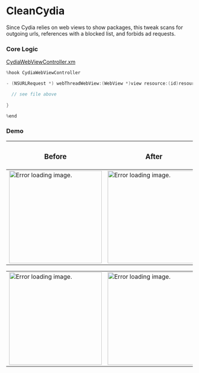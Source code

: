 # CleanCydia
Since Cydia relies on web views to show packages, this tweak scans for outgoing urls, references with a blocked list, and forbids ad requests.


### Core Logic

[CydiaWebViewController.xm](/CydiaWebViewController.xm)

```objective-c
%hook CydiaWebViewController

- (NSURLRequest *) webThreadWebView:(WebView *)view resource:(id)resource willSendRequest:(NSURLRequest *)request redirectResponse:(NSURLResponse *)response fromDataSource:(WebDataSource *)source {

  // see file above
  
}

%end
```


### Demo


| <h3>Before</h3>                                                                                          | <h3>After</h3>                                                                                                  |
|--------------------------------------------------------------------------------------------------------|--------------------------------------------------------------------------------------------------------|
| <img src="https://raw.githubusercontent.com/ruslan120101/CleanCydia/master/images/4.png" alt="Error loading image." style="width: 250px;"/> | <img src="https://raw.githubusercontent.com/ruslan120101/CleanCydia/master/images/3.png" alt="Error loading image." style="width: 250px;"/> |

|                                                                                           |                                                                                                   |
|--------------------------------------------------------------------------------------------------------|--------------------------------------------------------------------------------------------------------|
| <img src="https://raw.githubusercontent.com/ruslan120101/CleanCydia/master/images/1.png" alt="Error loading image." style="width: 250px;"/> | <img src="https://raw.githubusercontent.com/ruslan120101/CleanCydia/master/images/2.png" alt="Error loading image." style="width: 250px;"/> |
